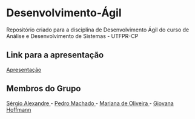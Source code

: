 # Desenvolvimento-Ágil
Repositório criado para a disciplina de Desenvolvimento Ágil do curso de Análise e Desenvolvimento de Sistemas - UTFPR-CP

## Link para a apresentação
[Apresentação](https://www.canva.com/design/DAFyXfu3zps/Ur9AavCOzKEZFrzjuqeqQw/view?utm_content=DAFyXfu3zps&utm_campaign=designshare&utm_medium=link&utm_source=editor)


## Membros do Grupo
[ Sérgio Alexandre ](https://gibhub.com/Serg-Ale) - 
[ Pedro Machado ](https://github.com/Pedroooxx) - 
[ Mariana de Oliveira ](https://github.com/Matari73) - 
[ Giovana Hoffmann ](https://github.com/GiovanaHoffmann)
